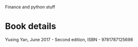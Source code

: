 Finance and python stuff
# Book details
 Yuxing Yan, June 2017 - Second edition, ISBN - 9781787125698
